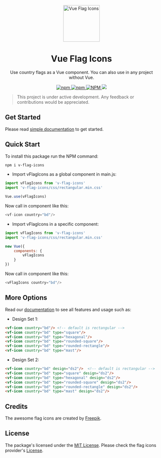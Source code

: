 <p align="center">
  <br>
  <a href="https://vficons.obydul.me">
    <img alt="Vue Flag Icons" src="https://user-images.githubusercontent.com/13184472/70064547-ef1bfd00-1613-11ea-81a4-c40498b993b5.png" width="120"/>
  </a>
</p>
<h1 align="center">Vue Flag Icons</h1>
<p align="center">
Use country flags as a Vue component. You can also use in any project without Vue.
</p>

<p align="center">
  <a title="Latest Stable Version" href="https://www.npmjs.com/package/v-flag-icons">
    <img alt="npm" src="https://img.shields.io/npm/v/v-flag-icons">
  </a>
  <a title="Weekly Downloads" href="https://www.npmjs.com/package/v-flag-icons">
    <img alt="npm" src="https://img.shields.io/npm/dw/v-flag-icons">
  </a>
  <a title="License" href="LICENSE">
    <img alt="NPM" src="https://img.shields.io/npm/l/v-flag-icons">
  </a>
  <a title="Follow the Developer" href="https://twitter.com/obydulsa">
    <img src="https://img.shields.io/twitter/follow/obydulsa?label=Follow&style=social">
  </a>
  <br>
</p>

> This project is under active development. Any feedback or contributions would be appreciated.

## Get Started
Please read [simple documentation](https://vficons.obydul.me) to get started.

## Quick Start
To install this package run the NPM command:

```bash
npm i v-flag-icons
```
* Import vFlagIcons as a global component in main.js:

```javascript
import vFlagIcons from 'v-flag-icons'
import 'v-flag-icons/css/rectangular.min.css'

Vue.use(vFlagIcons)
```

Now call in component like this:
```javascript
<vf-icon country="bd"/>
```

* Import vFlagIcons in a specific component:

```javascript
import vFlagIcons from 'v-flag-icons'
import 'v-flag-icons/css/rectangular.min.css'

new Vue({
    components: {
        vFlagIcons
    }
})
```

Now call in component like this:
```javascript
<vFlagIcons country="bd"/>
```

## More Options
Read our [documentation](https://vficons.obydul.me) to see all features and usage such as:

* Design Set 1:

```html
<vf-icon country="bd"/> <!-- default is rectangular -->
<vf-icon country="bd" type="square"/>
<vf-icon country="bd" type="hexagonal"/>
<vf-icon country="bd" type="rounded-square"/>
<vf-icon country="bd" type="rounded-rectangle"/>
<vf-icon country="bd" type="mast"/>
```
* Design Set 2:

```html
<vf-icon country="bd" design="ds2"/>  <!-- default is rectangular -->
<vf-icon country="bd" type="square" design="ds2"/>
<vf-icon country="bd" type="hexagonal" design="ds2"/>
<vf-icon country="bd" type="rounded-square" design="ds2"/>
<vf-icon country="bd" type="rounded-rectangle" design="ds2"/>
<vf-icon country="bd" type="mast" design="ds2"/>
```

## Credits
The awesome flag icons are created by [Freepik](https://www.flaticon.com/authors/freepik).

## License
The package's licensed under the [MIT License](https://github.com/mdobydullah/v-flag-icons/blob/master/LICENSE). Please check the flag icons provider's [License](https://profile.flaticon.com/license/free).